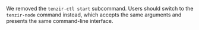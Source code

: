 We removed the `tenzir-ctl start` subcommand. Users should switch to
the `tenzir-node` command instead, which accepts the same arguments
and presents the same command-line interface.
